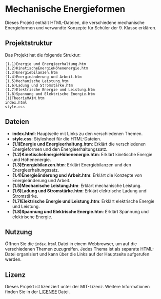 # Mechanische Energieformen

Dieses Projekt enthält HTML-Dateien, die verschiedene mechanische Energieformen und verwandte Konzepte für Schüler der 9. Klasse erklären.

## Projektstruktur

Das Projekt hat die folgende Struktur:

```
(1.1)Energie und Energieerhaltung.htm
(1.2)KinetischeEnergieHöhenenergie.htm
(1.3)Energiebilanzen.htm
(1.4)Energieänderung und Arbeit.htm
(1.5)Mechanische Leistung.htm
(1.6)Ladung und Stromstärke.htm
(1.7)Elektrische Energie und Leistung.htm
(1.8)Spannung und Elektrische Energie.htm
(1)TheorieMAIN.htm
index.html
style.css
```

## Dateien

- **index.html**: Hauptseite mit Links zu den verschiedenen Themen.
- **style.css**: Stylesheet für die HTML-Dateien.
- **(1.1)Energie und Energieerhaltung.htm**: Erklärt die verschiedenen Energieformen und den Energieerhaltungssatz.
- **(1.2)KinetischeEnergieHöhenenergie.htm**: Erklärt kinetische Energie und Höhenenergie.
- **(1.3)Energiebilanzen.htm**: Erklärt Energiebilanzen und den Energieerhaltungssatz.
- **(1.4)Energieänderung und Arbeit.htm**: Erklärt die Konzepte von Energieänderung und Arbeit.
- **(1.5)Mechanische Leistung.htm**: Erklärt mechanische Leistung.
- **(1.6)Ladung und Stromstärke.htm**: Erklärt elektrische Ladung und Stromstärke.
- **(1.7)Elektrische Energie und Leistung.htm**: Erklärt elektrische Energie und Leistung.
- **(1.8)Spannung und Elektrische Energie.htm**: Erklärt Spannung und elektrische Energie.

## Nutzung

Öffnen Sie die `index.html` Datei in einem Webbrowser, um auf die verschiedenen Themen zuzugreifen. Jedes Thema ist als separate HTML-Datei organisiert und kann über die Links auf der Hauptseite aufgerufen werden.

## Lizenz

Dieses Projekt ist lizenziert unter der MIT-Lizenz. Weitere Informationen finden Sie in der [LICENSE](LICENSE) Datei.